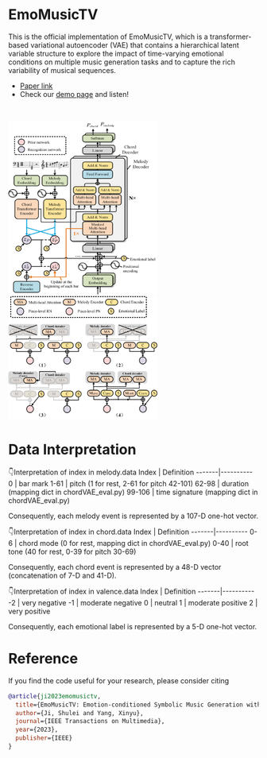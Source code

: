 # EmoMusicTV
This is the official implementation of EmoMusicTV, which  is a transformer-based variational autoencoder (VAE) that contains a hierarchical latent variable structure to explore the impact of time-varying emotional conditions on multiple music generation tasks and to capture the rich variability of musical sequences. <br>
- [Paper link](https://ieeexplore.ieee.org/abstract/document/10124351)
- Check our [demo page](https://tayjsl97.github.io/demos/tmm) and listen!<br>
<br>

<img src="img/model.jpg" width="300" height="350" alt="model"/><img src="img/instantiation.jpg" width="300" height="250" alt="model"/>

# Data Interpretation
👇Interpretation of index in melody.data 
Index | Definition
-------|----------
0 | bar mark
1-61 | pitch (1 for rest, 2-61 for pitch 42-101)
62-98 | duration (mapping dict in chordVAE_eval.py)
99-106 | time signature (mapping dict in chordVAE_eval.py)

Consequently, each melody event is represented by a 107-D one-hot vector.

👇Interpretation of index in chord.data 
Index | Definition
-------|----------
0-6 | chord mode (0 for rest, mapping dict in chordVAE_eval.py)
0-40 | root tone (40 for rest, 0-39 for pitch 30-69)

Consequently, each chord event is represented by a 48-D vector (concatenation of 7-D and 41-D).

👇Interpretation of index in valence.data 
Index | Definition
-------|----------
-2 | very negative
-1 | moderate negative
0 | neutral
1 | moderate positive
2 | very positive

Consequently, each emotional label is represented by a 5-D one-hot vector.

# Reference
If you find the code useful for your research, please consider citing
```bib
@article{ji2023emomusictv,
  title={EmoMusicTV: Emotion-conditioned Symbolic Music Generation with Hierarchical Transformer VAE},
  author={Ji, Shulei and Yang, Xinyu},
  journal={IEEE Transactions on Multimedia},
  year={2023},
  publisher={IEEE}
}
```
